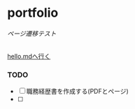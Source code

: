 # portfolio

###### ページ遷移テスト
[hello.mdへ行く](./items/hello.md)

### TODO
- [ ] 職務経歴書を作成する(PDFとページ)
- [ ] 